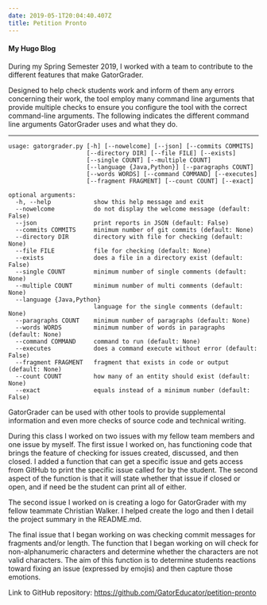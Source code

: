 ```yaml
---
date: 2019-05-1T20:04:40.407Z
title: Petition Pronto
---
```

<h4>My Hugo Blog</h4>
During my Spring Semester 2019, I worked with a team to contribute to the
different features that make GatorGrader.

Designed to help check students work and inform of them any errors concerning
their work, the tool employ many command line arguments that provide multiple
checks to ensure you configure the tool with the correct command-line arguments.
The following indicates the different command line arguments GatorGrader uses and
what they do.

<!--more...-->
---

```
usage: gatorgrader.py [-h] [--nowelcome] [--json] [--commits COMMITS]
                      [--directory DIR] [--file FILE] [--exists]
                      [--single COUNT] [--multiple COUNT]
                      [--language {Java,Python}] [--paragraphs COUNT]
                      [--words WORDS] [--command COMMAND] [--executes]
                      [--fragment FRAGMENT] [--count COUNT] [--exact]

optional arguments:
  -h, --help            show this help message and exit
  --nowelcome           do not display the welcome message (default: False)
  --json                print reports in JSON (default: False)
  --commits COMMITS     minimum number of git commits (default: None)
  --directory DIR       directory with file for checking (default: None)
  --file FILE           file for checking (default: None)
  --exists              does a file in a directory exist (default: False)
  --single COUNT        minimum number of single comments (default: None)
  --multiple COUNT      minimum number of multi comments (default: None)
  --language {Java,Python}
                        language for the single comments (default: None)
  --paragraphs COUNT    minimum number of paragraphs (default: None)
  --words WORDS         minimum number of words in paragraphs (default: None)
  --command COMMAND     command to run (default: None)
  --executes            does a command execute without error (default: False)
  --fragment FRAGMENT   fragment that exists in code or output (default: None)
  --count COUNT         how many of an entity should exist (default: None)
  --exact               equals instead of a minimum number (default: False)
```

GatorGrader can be used with other tools to provide supplemental information and
even more checks of source code and technical writing.

During this class I worked on two issues with my fellow team members and one
issue by myself. The first issue I worked on, has functioning code that brings
the feature of checking for issues created, discussed, and then closed. I added
a function that can get a specific issue and gets access from GitHub to print the
specific issue called for by the student. The second aspect of the function is
that it will state whether that issue if closed or open, and if need be the
student can print all of either.

The second issue I worked on is creating a logo for GatorGrader with my fellow
teammate Christian Walker. I helped create the logo and then I detail the project
summary in the README.md.

The final issue that I began working on was checking commit messages for fragments
and/or length. The function that I began working on will check for non-alphanumeric
characters and determine whether the characters are not valid characters. The aim
of this function is to determine students reactions toward fixing an issue
(expressed by emojis) and then capture those emotions.

Link to GitHub repository: https://github.com/GatorEducator/petition-pronto
